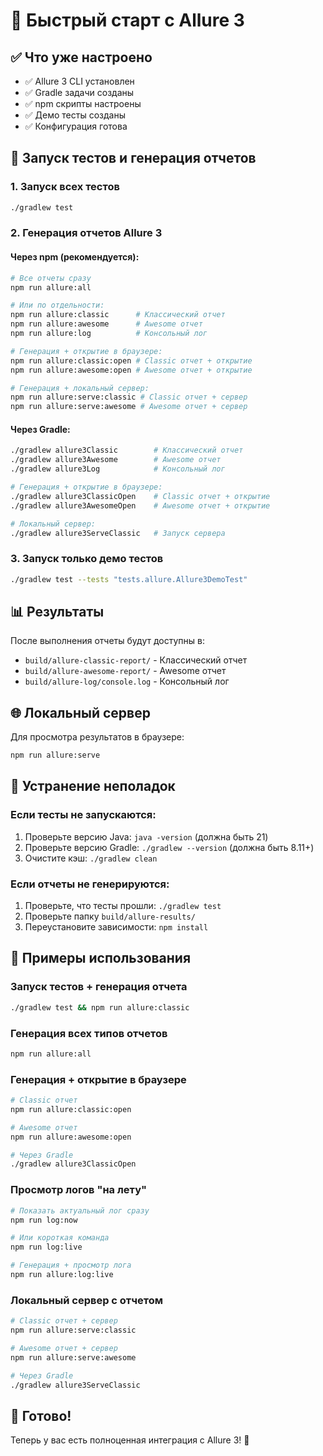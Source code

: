 # 🚀 Быстрый старт с Allure 3

## ✅ Что уже настроено

- ✅ Allure 3 CLI установлен
- ✅ Gradle задачи созданы
- ✅ npm скрипты настроены
- ✅ Демо тесты созданы
- ✅ Конфигурация готова

## 🎯 Запуск тестов и генерация отчетов

### 1. Запуск всех тестов
```bash
./gradlew test
```

### 2. Генерация отчетов Allure 3

#### Через npm (рекомендуется):
```bash
# Все отчеты сразу
npm run allure:all

# Или по отдельности:
npm run allure:classic      # Классический отчет
npm run allure:awesome      # Awesome отчет
npm run allure:log          # Консольный лог

# Генерация + открытие в браузере:
npm run allure:classic:open # Classic отчет + открытие
npm run allure:awesome:open # Awesome отчет + открытие

# Генерация + локальный сервер:
npm run allure:serve:classic # Classic отчет + сервер
npm run allure:serve:awesome # Awesome отчет + сервер
```

#### Через Gradle:
```bash
./gradlew allure3Classic        # Классический отчет
./gradlew allure3Awesome        # Awesome отчет
./gradlew allure3Log            # Консольный лог

# Генерация + открытие в браузере:
./gradlew allure3ClassicOpen    # Classic отчет + открытие
./gradlew allure3AwesomeOpen    # Awesome отчет + открытие

# Локальный сервер:
./gradlew allure3ServeClassic   # Запуск сервера
```

### 3. Запуск только демо тестов
```bash
./gradlew test --tests "tests.allure.Allure3DemoTest"
```

## 📊 Результаты

После выполнения отчеты будут доступны в:
- `build/allure-classic-report/` - Классический отчет
- `build/allure-awesome-report/` - Awesome отчет
- `build/allure-log/console.log` - Консольный лог

## 🌐 Локальный сервер

Для просмотра результатов в браузере:
```bash
npm run allure:serve
```

## 🔧 Устранение неполадок

### Если тесты не запускаются:
1. Проверьте версию Java: `java -version` (должна быть 21)
2. Проверьте версию Gradle: `./gradlew --version` (должна быть 8.11+)
3. Очистите кэш: `./gradlew clean`

### Если отчеты не генерируются:
1. Проверьте, что тесты прошли: `./gradlew test`
2. Проверьте папку `build/allure-results/`
3. Переустановите зависимости: `npm install`

## 📝 Примеры использования

### Запуск тестов + генерация отчета
```bash
./gradlew test && npm run allure:classic
```

### Генерация всех типов отчетов
```bash
npm run allure:all
```

### Генерация + открытие в браузере
```bash
# Classic отчет
npm run allure:classic:open

# Awesome отчет  
npm run allure:awesome:open

# Через Gradle
./gradlew allure3ClassicOpen
```

### Просмотр логов "на лету"
```bash
# Показать актуальный лог сразу
npm run log:now

# Или короткая команда
npm run log:live

# Генерация + просмотр лога
npm run allure:log:live
```

### Локальный сервер с отчетом
```bash
# Classic отчет + сервер
npm run allure:serve:classic

# Awesome отчет + сервер
npm run allure:serve:awesome

# Через Gradle
./gradlew allure3ServeClassic
```

## 🎉 Готово!

Теперь у вас есть полноценная интеграция с Allure 3! 🚀
